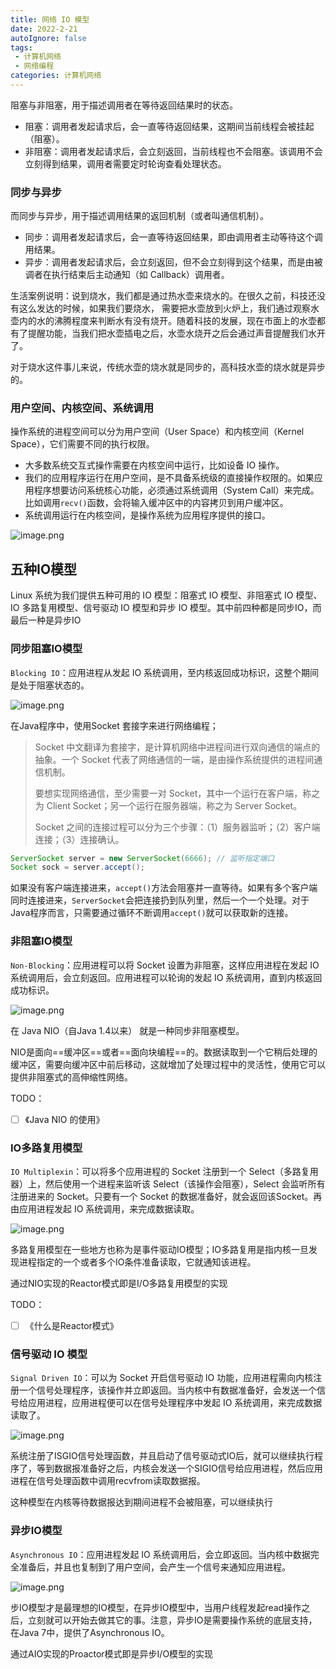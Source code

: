 ```yaml
---
title: 网络 IO 模型
date: 2022-2-21
autoIgnore: false
tags:
 - 计算机网络
 - 网络编程
categories: 计算机网络
---
```


阻塞与非阻塞，用于描述调用者在等待返回结果时的状态。

- 阻塞：调用者发起请求后，会一直等待返回结果，这期间当前线程会被挂起（阻塞）。
- 非阻塞：调用者发起请求后，会立刻返回，当前线程也不会阻塞。该调用不会立刻得到结果，调用者需要定时轮询查看处理状态。

### 同步与异步

而同步与异步，用于描述调用结果的返回机制（或者叫通信机制）。

- 同步：调用者发起请求后，会一直等待返回结果，即由调用者主动等待这个调用结果。
- 异步：调用者发起请求后，会立刻返回，但不会立刻得到这个结果，而是由被调者在执行结束后主动通知（如 Callback）调用者。

生活案例说明：说到烧水，我们都是通过热水壶来烧水的。在很久之前，科技还没有这么发达的时候，如果我们要烧水， 需要把水壶放到火炉上，我们通过观察水壶内的水的沸腾程度来判断水有没有烧开。随着科技的发展，现在市面上的水壶都有了提醒功能，当我们把水壶插电之后，水壶水烧开之后会通过声音提醒我们水开了。

对于烧水这件事儿来说，传统水壶的烧水就是同步的，高科技水壶的烧水就是异步的。

### 用户空间、内核空间、系统调用

操作系统的进程空间可以分为用户空间（User Space）和内核空间（Kernel Space），它们需要不同的执行权限。

- 大多数系统交互式操作需要在内核空间中运行，比如设备 IO 操作。
- 我们的应用程序运行在用户空间，是不具备系统级的直接操作权限的。如果应用程序想要访问系统核心功能，必须通过系统调用（System Call）来完成。比如调用`recv()`函数，会将输入缓冲区中的内容拷贝到用户缓冲区。
- 系统调用运行在内核空间，是操作系统为应用程序提供的接口。

 ![image.png](https://ae02.alicdn.com/kf/He62722084cd944b58aa1ba077eb9992bx.png)

## 五种IO模型

Linux 系统为我们提供五种可用的 IO 模型：阻塞式 IO 模型、非阻塞式 IO 模型、IO 多路复用模型、信号驱动 IO 模型和异步 IO 模型。其中前四种都是同步IO，而最后一种是异步IO

### 同步阻塞IO模型

`Blocking IO`：应用进程从发起 IO 系统调用，至内核返回成功标识，这整个期间是处于阻塞状态的。

![image.png](https://ae04.alicdn.com/kf/Hea55f51a944e464ca9f93899c2ffdb36l.png)

在Java程序中，使用Socket 套接字来进行网络编程；

> Socket 中文翻译为套接字，是计算机网络中进程间进行双向通信的端点的抽象。一个 Socket 代表了网络通信的一端，是由操作系统提供的进程间通信机制。
>
> 要想实现网络通信，至少需要一对 Socket，其中一个运行在客户端，称之为 Client Socket；另一个运行在服务器端，称之为 Server Socket。
>
> Socket 之间的连接过程可以分为三个步骤：（1）服务器监听；（2）客户端连接；（3）连接确认。

```java
ServerSocket server = new ServerSocket(6666); // 监听指定端口
Socket sock = server.accept();
```

如果没有客户端连接进来，`accept()`方法会阻塞并一直等待。如果有多个客户端同时连接进来，`ServerSocket`会把连接扔到队列里，然后一个一个处理。对于Java程序而言，只需要通过循环不断调用`accept()`就可以获取新的连接。

### 非阻塞IO模型

`Non-Blocking`：应用进程可以将 Socket 设置为非阻塞，这样应用进程在发起 IO 系统调用后，会立刻返回。应用进程可以轮询的发起 IO 系统调用，直到内核返回成功标识。

![image.png](https://ae04.alicdn.com/kf/H9426adc43f204825b21e08f193c66689j.png)

在 Java NIO（自Java 1.4以来） 就是一种同步非阻塞模型。

NIO是面向==缓冲区==或者==面向块编程==的。数据读取到一个它稍后处理的缓冲区，需要向缓冲区中前后移动，这就增加了处理过程中的灵活性，使用它可以提供非阻塞式的高伸缩性网络。

TODO：

- [ ] 《Java NIO 的使用》

### IO多路复用模型

`IO Multiplexin`：可以将多个应用进程的 Socket 注册到一个 Select（多路复用器）上，然后使用一个进程来监听该 Select（该操作会阻塞），Select 会监听所有注册进来的 Socket。只要有一个 Socket 的数据准备好，就会返回该Socket。再由应用进程发起 IO 系统调用，来完成数据读取。

![image.png](https://ae02.alicdn.com/kf/Hc6faf62b74a24455883418a01914ffd0q.png)

多路复用模型在一些地方也称为是事件驱动IO模型；IO多路复用是指内核一旦发现进程指定的一个或者多个IO条件准备读取，它就通知该进程。

通过NIO实现的Reactor模式即是I/O多路复用模型的实现

TODO：

- [ ] 《什么是Reactor模式》

### 信号驱动 IO 模型

`Signal Driven IO`：可以为 Socket 开启信号驱动 IO 功能，应用进程需向内核注册一个信号处理程序，该操作并立即返回。当内核中有数据准备好，会发送一个信号给应用进程，应用进程便可以在信号处理程序中发起 IO 系统调用，来完成数据读取了。

![image.png](https://ae02.alicdn.com/kf/Hbd93a8340c814955a47eb78aef21d51fH.png)

系统注册了ISGIO信号处理函数，并且启动了信号驱动式IO后，就可以继续执行程序了，等到数据报准备好之后，内核会发送一个SIGIO信号给应用进程，然后应用进程在信号处理函数中调用recvfrom读取数据报。

这种模型在内核等待数据报达到期间进程不会被阻塞，可以继续执行

### 异步IO模型

`Asynchronous IO`：应用进程发起 IO 系统调用后，会立即返回。当内核中数据完全准备后，并且也复制到了用户空间，会产生一个信号来通知应用进程。

![image.png](https://ae05.alicdn.com/kf/H342c4a9cb4924cd0971c1dff3c219613J.png)

步IO模型才是最理想的IO模型，在异步IO模型中，当用户线程发起read操作之后，立刻就可以开始去做其它的事。注意，异步IO是需要操作系统的底层支持，在Java 7中，提供了Asynchronous IO。

通过AIO实现的Proactor模式即是异步I/O模型的实现